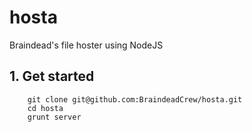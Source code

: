 hosta
=====

Braindead's file hoster using NodeJS

## 1. Get started
        git clone git@github.com:BraindeadCrew/hosta.git
        cd hosta
        grunt server
